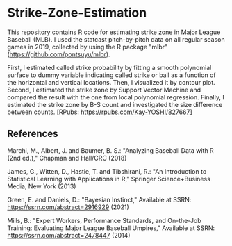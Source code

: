 # Strike-Zone-Estimation

This repository contains R code for estimating strike zone in Major League Baseball (MLB). 
I used the statcast pitch-by-pitch data on all regular season games in 2019, collected by using the R package "mlbr" (https://github.com/pontsuyu/mlbr). 

First, 
I estimated called strike probability by fitting a smooth polynomial surface to dummy variable indicating called strike or ball 
as a function of the horizontal and vertical locations. Then, I visualized it by contour plot. 
Second, 
I estimated the strike zone by Support Vector Machine and compared the result with the one from local polynomial regression. 
Finally, 
I estimated the strike zone by B-S count and investigated the size difference between counts.
[RPubs: https://rpubs.com/Kay-YOSHI/827667]

## References

Marchi, M., Albert, J. and Baumer, B. S.: "Analyzing Baseball Data with R (2nd ed.)," Chapman and Hall/CRC (2018)

James, G., Witten, D., Hastie, T. and Tibshirani, R.: "An Introduction to Statistical Learning with Applications in R," Springer Science+Business Media, New York (2013)

Green, E. and Daniels, D.: "Bayesian Instinct," Available at SSRN: https://ssrn.com/abstract=2916929 (2021)

Mills, B.: "Expert Workers, Performance Standards, and On-the-Job Training: Evaluating Major League Baseball Umpires," Available at SSRN: https://ssrn.com/abstract=2478447 (2014)
